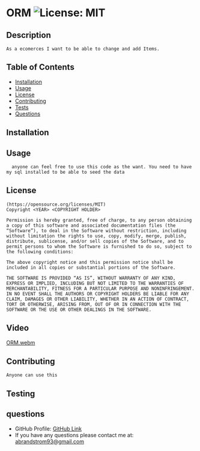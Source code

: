 # ORM  ![License: MIT](https://img.shields.io/badge/License-MIT-yellow.svg)


  ## Description
    As a ecomerces I want to be able to change and add Items.  

  ## Table of Contents 
   - [Installation](#installation)
   - [Usage](#usage)
   - [License](#license)
   - [Contributing](#contributing)
   - [Tests](#tests)
   - [Questions](#questions)  

  ## Installation
    
    
  ## Usage
      anyone can feel free to use this code as the want. You need to have my sql installed to be able to seed the data 

  ## License
    (https://opensource.org/licenses/MIT)
    Copyright <YEAR> <COPYRIGHT HOLDER>

    Permission is hereby granted, free of charge, to any person obtaining a copy of this software and associated documentation files (the “Software”), to deal in the Software without restriction, including without limitation the rights to use, copy, modify, merge, publish, distribute, sublicense, and/or sell copies of the Software, and to permit persons to whom the Software is furnished to do so, subject to the following conditions:
    
    The above copyright notice and this permission notice shall be included in all copies or substantial portions of the Software.
    
    THE SOFTWARE IS PROVIDED “AS IS”, WITHOUT WARRANTY OF ANY KIND, EXPRESS OR IMPLIED, INCLUDING BUT NOT LIMITED TO THE WARRANTIES OF MERCHANTABILITY, FITNESS FOR A PARTICULAR PURPOSE AND NONINFRINGEMENT. IN NO EVENT SHALL THE AUTHORS OR COPYRIGHT HOLDERS BE LIABLE FOR ANY CLAIM, DAMAGES OR OTHER LIABILITY, WHETHER IN AN ACTION OF CONTRACT, TORT OR OTHERWISE, ARISING FROM, OUT OF OR IN CONNECTION WITH THE SOFTWARE OR THE USE OR OTHER DEALINGS IN THE SOFTWARE.
  
  ## Video
  [ORM.webm](https://github.com/abrand93/Object-Relational-Mapping/assets/125417439/fab9ea00-d7cb-4eec-a1eb-8f6af77ab049)

  ## Contributing
    Anyone can use this 


  ## Testing
       

  ## questions 
  * GitHub Profile: [GitHub Link](https://github.com/abrand93)
  *  If you have any questions please contact me at: abrandstrom93@gmail.com


